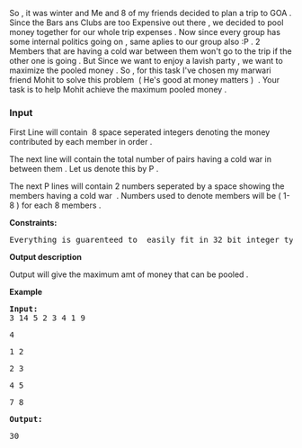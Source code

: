 <p>So , it was winter and Me and 8 of my friends decided to plan a trip to GOA . Since the Bars ans Clubs are too Expensive out there , we decided to pool money together for our whole trip expenses . Now since every group has some internal politics going on , same aplies to our group also :P . 2 Members that are having a cold war between them won't go to the trip if the other one is going . But Since we want to enjoy a lavish party , we want to maximize the pooled money . So , for this task I've chosen my marwari friend&nbsp;Mohit to solve this problem &nbsp;( He's good at money matters )&nbsp; . Your task is to help&nbsp;Mohit achieve the maximum pooled money&nbsp;.</p>
<h3>Input</h3>
<p>First Line will contain&nbsp; 8 space seperated integers denoting the money contributed by each member in order .</p>
<p>The next line will contain the total number of pairs having a cold war in between them . Let us denote this&nbsp;by P .</p>
<p>The next P lines will contain 2 numbers seperated by a space showing the members having a cold war&nbsp; . Numbers used to denote members will be ( 1-8 ) for each 8 members&nbsp;.</p>
<p><strong>Constraints:</strong></p>
<pre>E<strong></strong>verything is guarenteed to  easily fit in 32 bit integer type  . </pre>
<p><strong>Output description</strong></p>
<p>Output will give the maximum amt of money that can be pooled .</p>
<p><strong>Example</strong></p>
<pre><strong>Input:</strong><strong>&nbsp;</strong>
3 14 5 2 3 4 1 9 </pre>
<pre>4</pre>
<pre>1 2</pre>
<pre>2 3</pre>
<pre>4 5</pre>
<pre>7 8</pre>
<pre><strong>Output:</strong>
</pre>
<pre>30</pre>